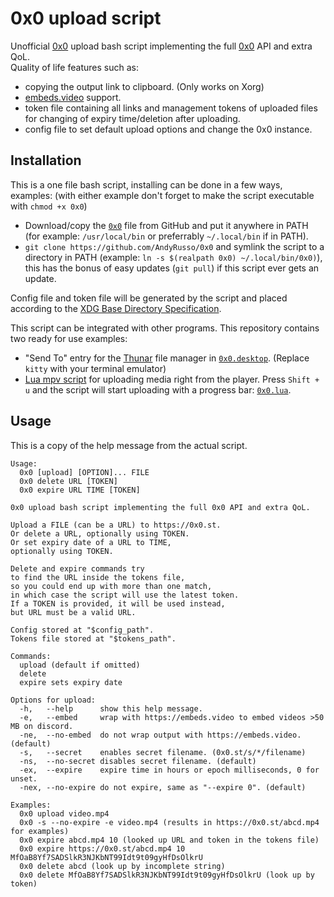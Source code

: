 # 0x0 upload script
Unofficial [0x0](https://0x0.st) upload bash script implementing the full [0x0](https://0x0.st) API and extra QoL.  
Quality of life features such as:
- copying the output link to clipboard. (Only works on Xorg)
- [embeds.video](https://embeds.video) support.
- token file containing all links and management tokens of uploaded files for changing of expiry time/deletion after uploading.
- config file to set default upload options and change the 0x0 instance.

## Installation
This is a one file bash script, installing can be done in a few ways, examples: (with either example don't forget to make the script executable with `chmod +x 0x0`)
- Download/copy the [`0x0`](0x0) file from GitHub and put it anywhere in PATH (for example: `/usr/local/bin` or preferrably `~/.local/bin` if in PATH).
- `git clone https://github.com/AndyRusso/0x0` and symlink the script to a directory in PATH (example: `ln -s $(realpath 0x0) ~/.local/bin/0x0)`), this has the bonus of easy updates (`git pull`) if this script ever gets an update.

Config file and token file will be generated by the script and placed according to the [XDG Base Directory Specification](https://specifications.freedesktop.org/basedir-spec/basedir-spec-latest.html).

This script can be integrated with other programs. This repository contains two ready for use examples:
- "Send To" entry for the [Thunar](https://docs.xfce.org/xfce/thunar/start) file manager in [`0x0.desktop`](0x0.desktop). (Replace `kitty` with your terminal emulator)
- [Lua mpv script](https://mpv.io/manual/master/#lua-scripting) for uploading media right from the player. Press `Shift + u` and the script will start uploading with a progress bar: [`0x0.lua`](0x0.lua).

## Usage
This is a copy of the help message from the actual script.
```
Usage:
  0x0 [upload] [OPTION]... FILE
  0x0 delete URL [TOKEN]
  0x0 expire URL TIME [TOKEN]

0x0 upload bash script implementing the full 0x0 API and extra QoL.

Upload a FILE (can be a URL) to https://0x0.st.
Or delete a URL, optionally using TOKEN.
Or set expiry date of a URL to TIME,
optionally using TOKEN.

Delete and expire commands try
to find the URL inside the tokens file,
so you could end up with more than one match,
in which case the script will use the latest token.
If a TOKEN is provided, it will be used instead,
but URL must be a valid URL.

Config stored at "$config_path".
Tokens file stored at "$tokens_path".

Commands:
  upload (default if omitted)
  delete
  expire sets expiry date

Options for upload:
  -h,   --help      show this help message.
  -e,   --embed     wrap with https://embeds.video to embed videos >50 MB on discord.
  -ne,  --no-embed  do not wrap output with https://embeds.video. (default)
  -s,   --secret    enables secret filename. (0x0.st/s/*/filename)
  -ns,  --no-secret disables secret filename. (default)
  -ex,  --expire    expire time in hours or epoch milliseconds, 0 for unset.
  -nex, --no-expire do not expire, same as "--expire 0". (default)

Examples:
  0x0 upload video.mp4
  0x0 -s --no-expire -e video.mp4 (results in https://0x0.st/abcd.mp4 for examples)
  0x0 expire abcd.mp4 10 (looked up URL and token in the tokens file)
  0x0 expire https://0x0.st/abcd.mp4 10 MfOaB8Yf7SADSlkR3NJKbNT99Idt9t09gyHfDsOlkrU
  0x0 delete abcd (look up by incomplete string)
  0x0 delete MfOaB8Yf7SADSlkR3NJKbNT99Idt9t09gyHfDsOlkrU (look up by token)
```
